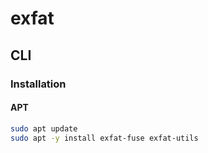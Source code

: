 # exfat

## CLI

### Installation

#### APT

```sh
sudo apt update
sudo apt -y install exfat-fuse exfat-utils
```
